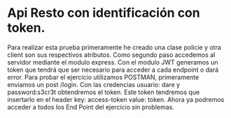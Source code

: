 # Api Resto con identificación con token.

Para realizar esta prueba primeramente he creado una clase policie y otra client son sus respectivos atributos. 
Como segundo paso accedemos al servidor mediante el modulo express.
Con el modulo JWT generamos un token que tendrá que ser necesario para acceder a cada endpoint o dará error. 
Para probar el ejercicio utilizamos POSTMAN, primeramente enviamos un post /login. Con las credencias usuario: dare y password:s3cr3t obtendremos
el token. Este token tendremos que insertarlo en el header key: access-token value: token.
Ahora ya podremos acceder a todos los End Point del ejercicio sin problemas.
